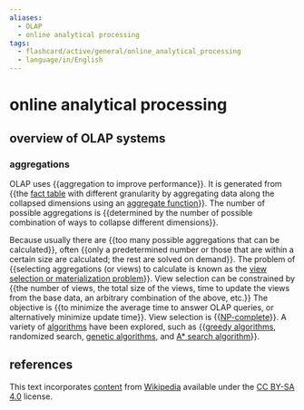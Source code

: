 ```yaml
---
aliases:
  - OLAP
  - online analytical processing
tags:
  - flashcard/active/general/online_analytical_processing
  - language/in/English
---
```


# online analytical processing

## overview of OLAP systems

### aggregations

OLAP uses {{aggregation to improve performance}}. It is generated from {{the [fact table](fact%20tablee.md) with different granularity by aggregating data along the collapsed dimensions using an [aggregate function](aggregate%20function.md)}}. The number of possible aggregations is {{determined by the number of possible combination of ways to collapse different dimensions}}.

Because usually there are {{too many possible aggregations that can be calculated}}, often {{only a predetermined number or those that are within a certain size are calculated; the rest are solved on demand}}. The problem of {{selecting aggregations (or views) to calculate is known as the [view selection or materialization problem](materialized%20view.md#algorithms)}}. View selection can be constrained by {{the number of views, the total size of the views, time to update the views from the base data, an arbitrary combination of the above, etc.}} The objective is {{to minimize the average time to answer OLAP queries, or alternatively minimize update time}}. View selection is {{[NP-complete](NP-completeness.md)}}. A variety of [algorithms](materialized%20view.md#algorithms) have been explored, such as {{[greedy algorithms](greedy%20algorithm.md), randomized search, [genetic algorithms](genetic%20algorithm.md), and [A* search algorithm](A*%20search%20algorithm.md)}}.

## references

This text incorporates [content](https://en.wikipedia.org/wiki/online_analytical_processing) from [Wikipedia](Wikipedia.md) available under the [CC BY-SA 4.0](https://creativecommons.org/licenses/by-sa/4.0/) license.
